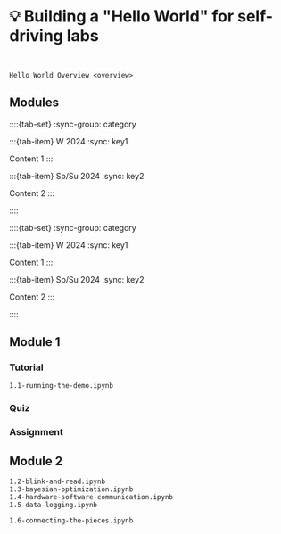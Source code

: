 # 💡 Building a "Hello World" for self-driving labs

```{include} ./hardware-note.md
```

```{include} description.md
```

```{toctree}
Hello World Overview <overview>
```

## Modules

::::{tab-set}
:sync-group: category

:::{tab-item} W 2024
:sync: key1

Content 1
:::

:::{tab-item} Sp/Su 2024
:sync: key2

Content 2
:::

::::

::::{tab-set}
:sync-group: category

:::{tab-item} W 2024
:sync: key1

Content 1
:::

:::{tab-item} Sp/Su 2024
:sync: key2

Content 2
:::

::::

## Module 1

### Tutorial

```{nbgallery}
1.1-running-the-demo.ipynb
```

### Quiz

### Assignment

## Module 2

```{nbgallery}
1.2-blink-and-read.ipynb
1.3-bayesian-optimization.ipynb
1.4-hardware-software-communication.ipynb
1.5-data-logging.ipynb
```

```{nbgallery}
1.6-connecting-the-pieces.ipynb
```

<!-- courses/hello-world/1.7-convert-to-a-lab-sensor-system.ipynb -->
